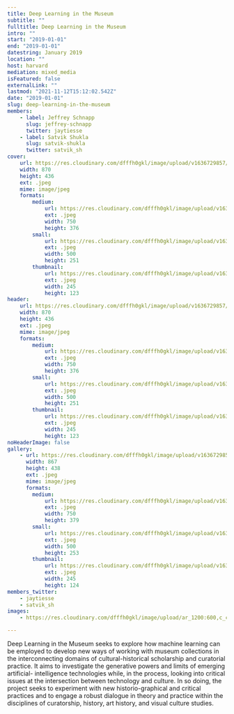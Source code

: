```yaml
---
title: Deep Learning in the Museum
subtitle: ""
fulltitle: Deep Learning in the Museum
intro: ""
start: "2019-01-01"
end: "2019-01-01"
datestring: January 2019
location: ""
host: harvard
mediation: mixed_media
isFeatured: false
externalLink: ""
lastmod: "2021-11-12T15:12:02.542Z"
date: "2019-01-01"
slug: deep-learning-in-the-museum
members:
    - label: Jeffrey Schnapp
      slug: jeffrey-schnapp
      twitter: jaytiesse
    - label: Satvik Shukla
      slug: satvik-shukla
      twitter: satvik_sh
cover:
    url: https://res.cloudinary.com/dfffh0gkl/image/upload/v1636729857/deeplearning1_130caadeaf.jpg
    width: 870
    height: 436
    ext: .jpeg
    mime: image/jpeg
    formats:
        medium:
            url: https://res.cloudinary.com/dfffh0gkl/image/upload/v1636729858/medium_deeplearning1_130caadeaf.jpg
            ext: .jpeg
            width: 750
            height: 376
        small:
            url: https://res.cloudinary.com/dfffh0gkl/image/upload/v1636729858/small_deeplearning1_130caadeaf.jpg
            ext: .jpeg
            width: 500
            height: 251
        thumbnail:
            url: https://res.cloudinary.com/dfffh0gkl/image/upload/v1636729857/thumbnail_deeplearning1_130caadeaf.jpg
            ext: .jpeg
            width: 245
            height: 123
header:
    url: https://res.cloudinary.com/dfffh0gkl/image/upload/v1636729857/deeplearning1_130caadeaf.jpg
    width: 870
    height: 436
    ext: .jpeg
    mime: image/jpeg
    formats:
        medium:
            url: https://res.cloudinary.com/dfffh0gkl/image/upload/v1636729858/medium_deeplearning1_130caadeaf.jpg
            ext: .jpeg
            width: 750
            height: 376
        small:
            url: https://res.cloudinary.com/dfffh0gkl/image/upload/v1636729858/small_deeplearning1_130caadeaf.jpg
            ext: .jpeg
            width: 500
            height: 251
        thumbnail:
            url: https://res.cloudinary.com/dfffh0gkl/image/upload/v1636729857/thumbnail_deeplearning1_130caadeaf.jpg
            ext: .jpeg
            width: 245
            height: 123
noHeaderImage: false
gallery:
    - url: https://res.cloudinary.com/dfffh0gkl/image/upload/v1636729857/deeplearning2_85fd188815.jpg
      width: 867
      height: 438
      ext: .jpeg
      mime: image/jpeg
      formats:
        medium:
            url: https://res.cloudinary.com/dfffh0gkl/image/upload/v1636729858/medium_deeplearning2_85fd188815.jpg
            ext: .jpeg
            width: 750
            height: 379
        small:
            url: https://res.cloudinary.com/dfffh0gkl/image/upload/v1636729858/small_deeplearning2_85fd188815.jpg
            ext: .jpeg
            width: 500
            height: 253
        thumbnail:
            url: https://res.cloudinary.com/dfffh0gkl/image/upload/v1636729857/thumbnail_deeplearning2_85fd188815.jpg
            ext: .jpeg
            width: 245
            height: 124
members_twitter:
    - jaytiesse
    - satvik_sh
images:
    - https://res.cloudinary.com/dfffh0gkl/image/upload/ar_1200:600,c_crop/c_limit,h_1200,w_600/v1636729857/deeplearning1_130caadeaf.jpg

---
```

Deep Learning in the Museum seeks to explore how machine learning can be employed to develop new ways of working with museum collections in the interconnecting domains of cultural-historical scholarship and curatorial practice. It aims to investigate the generative powers and limits of emerging artificial- intelligence technologies while, in the process, looking into critical issues at the intersection between technology and culture. In so doing, the project seeks to experiment with new historio-graphical and critical practices and to engage a robust dialogue in theory and practice within the disciplines of curatorship, history, art history, and visual culture studies.